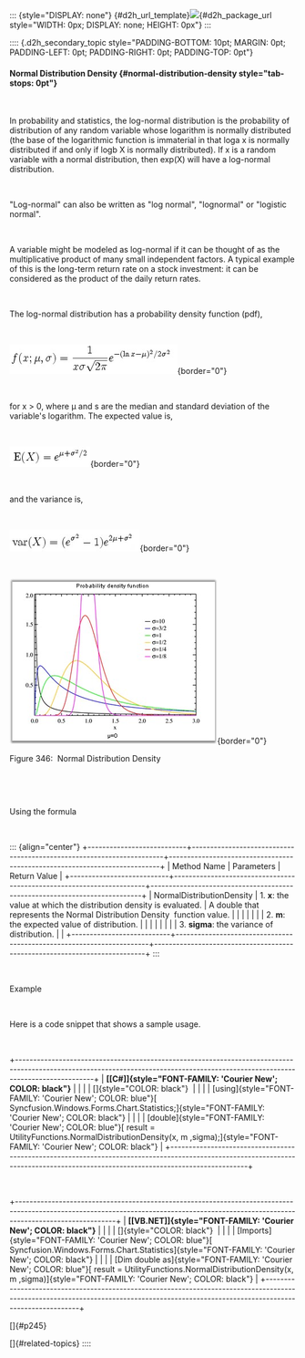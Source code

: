 ::: {style="DISPLAY: none"}
[](ms-xhelp:///?Id=d2h_url_template){#d2h_url_template}![](!package_url!){#d2h_package_url style="WIDTH: 0px; DISPLAY: none; HEIGHT: 0px"}
:::

:::: {.d2h_secondary_topic style="PADDING-BOTTOM: 10pt; MARGIN: 0pt; PADDING-LEFT: 0pt; PADDING-RIGHT: 0pt; PADDING-TOP: 0pt"}
#### Normal Distribution Density {#normal-distribution-density style="tab-stops: 0pt"}

 

In probability and statistics, the log-normal distribution is the probability of distribution of any random variable whose logarithm is normally distributed (the base of the logarithmic function is immaterial in that loga x is normally distributed if and only if logb X is normally distributed). If x is a random variable with a normal distribution, then exp(X) will have a log-normal distribution.

 

\"Log-normal\" can also be written as \"log normal\", \"lognormal\" or \"logistic normal\".

 

A variable might be modeled as log-normal if it can be thought of as the multiplicative product of many small independent factors. A typical example of this is the long-term return rate on a stock investment: it can be considered as the product of the daily return rates.

 

The log-normal distribution has a probability density function (pdf),

 

![](ImagesExt/image84_367.jpg){border="0"}

 

for x \> 0, where µ and s are the median and standard deviation of the variable\'s logarithm. The expected value is,

 

![](ImagesExt/image84_368.jpg){border="0"}

 

and the variance is,

 

![](ImagesExt/image84_369.jpg){border="0"}

 

![](ImagesExt/image84_370.jpg){border="0"}

Figure 346:  Normal Distribution Density

 

 

Using the formula

 

::: {align="center"}
+---------------------------+----------------------------------------------------------------------+---------------------------------------------------------------------------+
| Method Name               | Parameters                                                           | Return Value                                                              |
+---------------------------+----------------------------------------------------------------------+---------------------------------------------------------------------------+
| NormalDistributionDensity | 1\. **x**: the value at which the distribution density is evaluated. | A double that represents the Normal Distribution Density  function value. |
|                           |                                                                      |                                                                           |
|                           | 2\. **m**: the expected value of distribution.                       |                                                                           |
|                           |                                                                      |                                                                           |
|                           | 3\. **sigma**: the variance of distribution.                         |                                                                           |
+---------------------------+----------------------------------------------------------------------+---------------------------------------------------------------------------+
:::

 

Example

 

Here is a code snippet that shows a sample usage.

 

+---------------------------------------------------------------------------------------------------------------------------------------------------------------------------------+
| **[\[C#\]]{style="FONT-FAMILY: 'Courier New'; COLOR: black"}**                                                                                                                  |
|                                                                                                                                                                                 |
| []{style="COLOR: black"}                                                                                                                                                        |
|                                                                                                                                                                                 |
| [using]{style="FONT-FAMILY: 'Courier New'; COLOR: blue"}[ Syncfusion.Windows.Forms.Chart.Statistics;]{style="FONT-FAMILY: 'Courier New'; COLOR: black"}                         |
|                                                                                                                                                                                 |
| [double]{style="FONT-FAMILY: 'Courier New'; COLOR: blue"}[ result = UtilityFunctions.NormalDistributionDensity(x, m ,sigma);]{style="FONT-FAMILY: 'Courier New'; COLOR: black"} |
+---------------------------------------------------------------------------------------------------------------------------------------------------------------------------------+

 

+---------------------------------------------------------------------------------------------------------------------------------------------------------------------------------------+
| **[\[VB.NET\]]{style="FONT-FAMILY: 'Courier New'; COLOR: black"}**                                                                                                                    |
|                                                                                                                                                                                       |
| []{style="COLOR: black"}                                                                                                                                                              |
|                                                                                                                                                                                       |
| [Imports]{style="FONT-FAMILY: 'Courier New'; COLOR: blue"}[ Syncfusion.Windows.Forms.Chart.Statistics]{style="FONT-FAMILY: 'Courier New'; COLOR: black"}                              |
|                                                                                                                                                                                       |
| [Dim double as]{style="FONT-FAMILY: 'Courier New'; COLOR: blue"}[ result = UtilityFunctions.NormalDistributionDensity(x, m ,sigma)]{style="FONT-FAMILY: 'Courier New'; COLOR: black"} |
+---------------------------------------------------------------------------------------------------------------------------------------------------------------------------------------+

[]{#p245} 

[]{#related-topics}
::::
